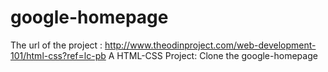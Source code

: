 # google-homepage
The url of the project : http://www.theodinproject.com/web-development-101/html-css?ref=lc-pb
A HTML-CSS Project: Clone the google-homepage
